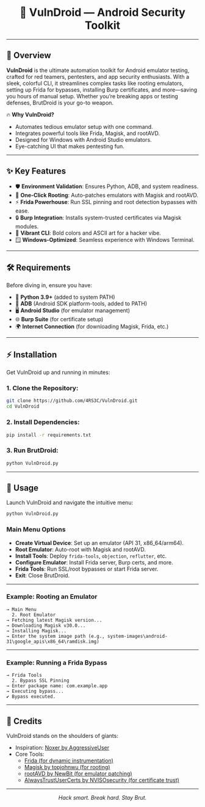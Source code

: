 <h1 align="center">
  🧨 VulnDroid — Android Security Toolkit
</h1>


---

## 🚀 Overview

**VulnDroid** is the ultimate automation toolkit for Android emulator testing, crafted for red teamers, pentesters, and app security enthusiasts. With a sleek, colorful CLI, it streamlines complex tasks like rooting emulators, setting up Frida for bypasses, installing Burp certificates, and more—saving you hours of manual setup. Whether you’re breaking apps or testing defenses, BrutDroid is your go-to weapon.

🔥 **Why VulnDroid?**  
- Automates tedious emulator setup with one command.  
- Integrates powerful tools like Frida, Magisk, and rootAVD.  
- Designed for Windows with Android Studio emulators.  
- Eye-catching UI that makes pentesting fun.

---

## ✨ Key Features

- 🛡️ **Environment Validation**: Ensures Python, ADB, and system readiness.  
- 🌱 **One-Click Rooting**: Auto-patches emulators with Magisk and rootAVD.  
- ⚡ **Frida Powerhouse**: Run SSL pinning and root detection bypasses with ease.  
- 🔒 **Burp Integration**: Installs system-trusted certificates via Magisk modules.  
- 🎨 **Vibrant CLI**: Bold colors and ASCII art for a hacker vibe.  
- 🪟 **Windows-Optimized**: Seamless experience with Windows Terminal.  

---

## 🛠️ Requirements

Before diving in, ensure you have:

- 🐍 **Python 3.9+** (added to system PATH)  
- 📱 **ADB** (Android SDK platform-tools, added to PATH)  
- 🖥️ **Android Studio** (for emulator management)  
- 🌐 **Burp Suite** (for certificate setup)  
- 🌍 **Internet Connection** (for downloading Magisk, Frida, etc.)  

---

## ⚡ Installation

Get VulnDroid up and running in minutes:

### 1. Clone the Repository:
```bash
git clone https://github.com/4RS3C/VulnDroid.git
cd VulnDroid
```

### 2. Install Dependencies:
```bash
pip install -r requirements.txt
```

### 3. Run BrutDroid:
```bash
python VulnDroid.py
```

---

## 🧭 Usage

Launch VulnDroid and navigate the intuitive menu:
```bash
python VulnDroid.py
```

### Main Menu Options
- **Create Virtual Device**: Set up an emulator (API 31, x86_64/arm64).  
- **Root Emulator**: Auto-root with Magisk and rootAVD.  
- **Install Tools**: Deploy `frida-tools`, `objection`, `reflutter`, etc.  
- **Configure Emulator**: Install Frida server, Burp certs, and more.  
- **Frida Tools**: Run SSL/root bypasses or start Frida server.  
- **Exit**: Close BrutDroid.

---

### Example: Rooting an Emulator
```
→ Main Menu
  2. Root Emulator
→ Fetching latest Magisk version...
→ Downloading Magisk v30.0...
→ Installing Magisk...
→ Enter the system image path (e.g., system-images\android-31\google_apis\x86_64\ramdisk.img)
```

---

### Example: Running a Frida Bypass
```
→ Frida Tools
  2. Bypass SSL Pinning
→ Enter package name: com.example.app
→ Executing bypass...
✔ Bypass executed.
```

---


## 🙏 Credits

VulnDroid stands on the shoulders of giants:

- Inspiration: [Noxer by AggressiveUser](https://github.com/AggressiveUser/noxer/)  
- Core Tools:  
  - [Frida (for dynamic instrumentation)](https://github.com/frida/frida)  
  - [Magisk by topjohnwu (for rooting)](https://github.com/topjohnwu/Magisk)  
  - [rootAVD by NewBit (for emulator patching)](https://gitlab.com/newbit/rootAVD)  
  - [AlwaysTrustUserCerts by NVISOsecurity (for certificate trust)](https://github.com/NVISOsecurity/AlwaysTrustUserCerts)


---

<p align="center">
  <em>Hack smart. Break hard. Stay Brut.</em>
</p>
